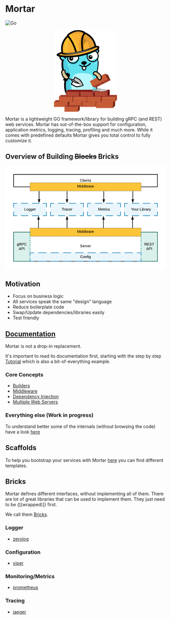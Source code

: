 # Mortar

![Go](https://github.com/go-masonry/mortar/workflows/Go/badge.svg)

<p align="center">
    <img src=wiki/logo.svg align="center" height=256>
</p>

Mortar is a lightweight GO framework/library for building gRPC (and REST) web services.
Mortar has out-of-the-box support for configuration, application metrics, logging, tracing, profiling and much more.
While it comes with predefined defaults Mortar gives you total control to fully customize it.

## Overview of Building ~~Blocks~~ Bricks

![Diagram](wiki/diagram.png)

## Motivation

- Focus on business logic
- All services speak the same "design" language
- Reduce boilerplate code
- Swap/Update dependencies/libraries easily
- Test friendly

## [Documentation](https://github.com/go-masonry/tutorial)

Mortar is not a drop-in replacement.

It's important to read its documentation first, starting with the step by step [Tutorial](https://github.com/go-masonry/tutorial) which is also a bit-of-everything example.

### Core Concepts

- [Builders](wiki/builder.md)
- [Middleware](wiki/middleware.md)
- [Dependency Injection](wiki/di.md)
- [Multiple Web Servers](wiki/multiweb.md)

### Everything else (Work in progress)

To understand better some of the internals (without browsing the code) have a look [here](wiki/features.md)

## Scaffolds

To help you bootstrap your services with Mortar [here](https://github.com/go-masonry/scaffolds) you can find different templates.

## Bricks

Mortar defines different interfaces, without implementing all of them.
There are lot of great libraries that can be used to implement them.
They just need to be {[(wrapped)]} first.

We call them [Bricks](wiki/bricks.md).

### Logger

- [zerolog](https://github.com/go-masonry/bzerolog)

### Configuration

- [viper](https://github.com/go-masonry/bviper)

### Monitoring/Metrics

- [prometheus](https://github.com/go-masonry/bprometheus)

### Tracing

- [jaeger](https://github.com/go-masonry/bjaeger)  
